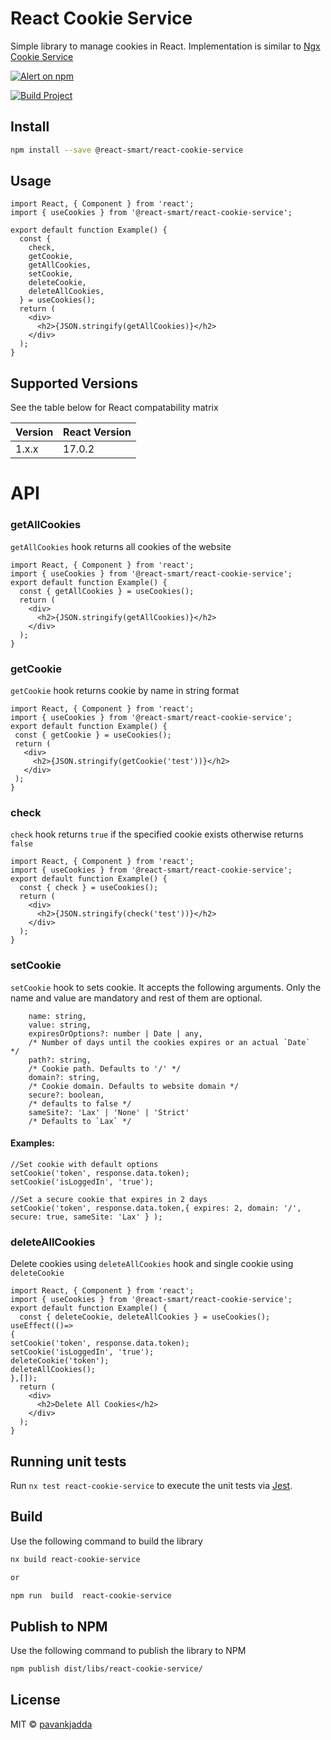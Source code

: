 # React Cookie Service

Simple library to manage cookies in React. Implementation is similar
to [Ngx Cookie Service](https://github.com/stevermeister/ngx-cookie-service)

<p >
   <a href="https://www.npmjs.com/@react-smart/react-cookie-service">
    <img src="https://img.shields.io/npm/v/@react-smart/react-cookie-service.svg?logo=npm&logoColor=fff&label=NPM+package&color=limegreen" alt="Alert on npm" />
  </a>
  
  [![Build Project](https://github.com/react-smart/react-cookie-service/actions/workflows/build.yml/badge.svg)](https://github.com/react-smart/react-cookie-service/actions/workflows/build.yml)
</p>
  


## Install

```bash
npm install --save @react-smart/react-cookie-service
```

## Usage

```tsx
import React, { Component } from 'react';
import { useCookies } from '@react-smart/react-cookie-service';

export default function Example() {
  const {
    check,
    getCookie,
    getAllCookies,
    setCookie,
    deleteCookie,
    deleteAllCookies,
  } = useCookies();
  return (
    <div>
      <h2>{JSON.stringify(getAllCookies)}</h2>
    </div>
  );
}
```

## Supported Versions

See the table below for React compatability matrix

| Version | React Version |
| ------- | ------------- |
| 1.x.x   | 17.0.2        |

# API

### getAllCookies

`getAllCookies` hook returns all cookies of the website

```
import React, { Component } from 'react';
import { useCookies } from '@react-smart/react-cookie-service';
export default function Example() {
  const { getAllCookies } = useCookies();
  return (
    <div>
      <h2>{JSON.stringify(getAllCookies)}</h2>
    </div>
  );
}
```

### getCookie

`getCookie` hook returns cookie by name in string format

```
import React, { Component } from 'react';
import { useCookies } from '@react-smart/react-cookie-service';
export default function Example() {
 const { getCookie } = useCookies();
 return (
   <div>
     <h2>{JSON.stringify(getCookie('test'))}</h2>
   </div>
 );
}

```

### check

`check` hook returns `true` if the specified cookie exists otherwise returns `false`

```
import React, { Component } from 'react';
import { useCookies } from '@react-smart/react-cookie-service';
export default function Example() {
  const { check } = useCookies();
  return (
    <div>
      <h2>{JSON.stringify(check('test'))}</h2>
    </div>
  );
}
```

### setCookie

`setCookie` hook to sets cookie. It accepts the following arguments. Only the name and value are mandatory and rest of them are optional.

```
    name: string,
    value: string,
    expiresOrOptions?: number | Date | any,
    /* Number of days until the cookies expires or an actual `Date`  */
    path?: string,
    /* Cookie path. Defaults to '/' */
    domain?: string,
    /* Cookie domain. Defaults to website domain */
    secure?: boolean,
    /* defaults to false */
    sameSite?: 'Lax' | 'None' | 'Strict'
    /* Defaults to `Lax` */

```

#### Examples:

```
//Set cookie with default options
setCookie('token', response.data.token);
setCookie('isLoggedIn', 'true');

//Set a secure cookie that expires in 2 days
setCookie('token', response.data.token,{ expires: 2, domain: '/', secure: true, sameSite: 'Lax' } );
```

### deleteAllCookies

Delete cookies using `deleteAllCookies` hook and single cookie using `deleteCookie`

```
import React, { Component } from 'react';
import { useCookies } from '@react-smart/react-cookie-service';
export default function Example() {
  const { deleteCookie, deleteAllCookies } = useCookies();
useEffect(()=>
{
setCookie('token', response.data.token);
setCookie('isLoggedIn', 'true');
deleteCookie('token');
deleteAllCookies();
},[]);
  return (
    <div>
      <h2>Delete All Cookies</h2>
    </div>
  );
}
```

## Running unit tests

Run `nx test react-cookie-service` to execute the unit tests via [Jest](https://jestjs.io).

## Build

Use the following command to build the library

```bash
nx build react-cookie-service

or

npm run  build  react-cookie-service
```

## Publish to NPM

Use the following command to publish the library to NPM

```bash
npm publish dist/libs/react-cookie-service/
```

## License

MIT © [pavankjadda](https://github.com/pavankjadda)
